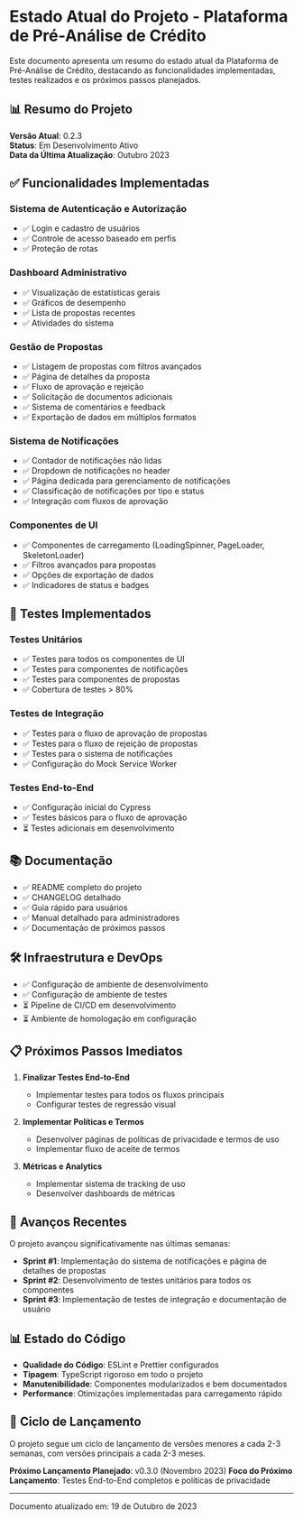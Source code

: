 # Estado Atual do Projeto - Plataforma de Pré-Análise de Crédito

Este documento apresenta um resumo do estado atual da Plataforma de Pré-Análise de Crédito, destacando as funcionalidades implementadas, testes realizados e os próximos passos planejados.

## 📊 Resumo do Projeto

**Versão Atual**: 0.2.3  
**Status**: Em Desenvolvimento Ativo  
**Data da Última Atualização**: Outubro 2023

## ✅ Funcionalidades Implementadas

### Sistema de Autenticação e Autorização

- ✅ Login e cadastro de usuários
- ✅ Controle de acesso baseado em perfis
- ✅ Proteção de rotas

### Dashboard Administrativo

- ✅ Visualização de estatísticas gerais
- ✅ Gráficos de desempenho
- ✅ Lista de propostas recentes
- ✅ Atividades do sistema

### Gestão de Propostas

- ✅ Listagem de propostas com filtros avançados
- ✅ Página de detalhes da proposta
- ✅ Fluxo de aprovação e rejeição
- ✅ Solicitação de documentos adicionais
- ✅ Sistema de comentários e feedback
- ✅ Exportação de dados em múltiplos formatos

### Sistema de Notificações

- ✅ Contador de notificações não lidas
- ✅ Dropdown de notificações no header
- ✅ Página dedicada para gerenciamento de notificações
- ✅ Classificação de notificações por tipo e status
- ✅ Integração com fluxos de aprovação

### Componentes de UI

- ✅ Componentes de carregamento (LoadingSpinner, PageLoader, SkeletonLoader)
- ✅ Filtros avançados para propostas
- ✅ Opções de exportação de dados
- ✅ Indicadores de status e badges

## 🧪 Testes Implementados

### Testes Unitários

- ✅ Testes para todos os componentes de UI
- ✅ Testes para componentes de notificações
- ✅ Testes para componentes de propostas
- ✅ Cobertura de testes > 80%

### Testes de Integração

- ✅ Testes para o fluxo de aprovação de propostas
- ✅ Testes para o fluxo de rejeição de propostas
- ✅ Testes para o sistema de notificações
- ✅ Configuração do Mock Service Worker

### Testes End-to-End

- ✅ Configuração inicial do Cypress
- ✅ Testes básicos para o fluxo de aprovação
- ⏳ Testes adicionais em desenvolvimento

## 📚 Documentação

- ✅ README completo do projeto
- ✅ CHANGELOG detalhado
- ✅ Guia rápido para usuários
- ✅ Manual detalhado para administradores
- ✅ Documentação de próximos passos

## 🛠️ Infraestrutura e DevOps

- ✅ Configuração de ambiente de desenvolvimento
- ✅ Configuração de ambiente de testes
- ⏳ Pipeline de CI/CD em desenvolvimento
- ⏳ Ambiente de homologação em configuração

## 📋 Próximos Passos Imediatos

1. **Finalizar Testes End-to-End**

   - Implementar testes para todos os fluxos principais
   - Configurar testes de regressão visual

2. **Implementar Políticas e Termos**

   - Desenvolver páginas de políticas de privacidade e termos de uso
   - Implementar fluxo de aceite de termos

3. **Métricas e Analytics**
   - Implementar sistema de tracking de uso
   - Desenvolver dashboards de métricas

## 🚀 Avanços Recentes

O projeto avançou significativamente nas últimas semanas:

- **Sprint #1**: Implementação do sistema de notificações e página de detalhes de propostas
- **Sprint #2**: Desenvolvimento de testes unitários para todos os componentes
- **Sprint #3**: Implementação de testes de integração e documentação de usuário

## 📊 Estado do Código

- **Qualidade do Código**: ESLint e Prettier configurados
- **Tipagem**: TypeScript rigoroso em todo o projeto
- **Manutenibilidade**: Componentes modularizados e bem documentados
- **Performance**: Otimizações implementadas para carregamento rápido

## 🔄 Ciclo de Lançamento

O projeto segue um ciclo de lançamento de versões menores a cada 2-3 semanas, com versões principais a cada 2-3 meses.

**Próximo Lançamento Planejado**: v0.3.0 (Novembro 2023)
**Foco do Próximo Lançamento**: Testes End-to-End completos e políticas de privacidade

---

Documento atualizado em: 19 de Outubro de 2023

